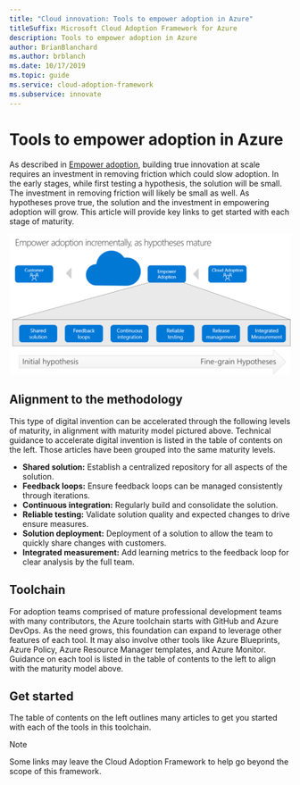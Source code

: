 ```yaml
---
title: "Cloud innovation: Tools to empower adoption in Azure"
titleSuffix: Microsoft Cloud Adoption Framework for Azure
description: Tools to empower adoption in Azure
author: BrianBlanchard
ms.author: brblanch
ms.date: 10/17/2019
ms.topic: guide
ms.service: cloud-adoption-framework
ms.subservice: innovate
---
```


# Tools to empower adoption in Azure

As described in [Empower adoption](../considerations/ci-cd.md), building true innovation at scale requires an investment in removing friction which could slow adoption. In the early stages, while first testing a hypothesis, the solution will be small. The investment in removing friction will likely be small as well. As hypotheses prove true, the solution and the investment in empowering adoption will grow. This article will provide key links to get started with each stage of maturity.

![Cloud Adoption Framework approach to empower adoption](../../_images/innovate/empower-adoption-maturity.png)

## Alignment to the methodology

This type of digital invention can be accelerated through the following levels of maturity, in alignment with maturity model pictured above. Technical guidance to accelerate digital invention is listed in the table of contents on the left. Those articles have been grouped into the same maturity levels.

- **Shared solution:** Establish a centralized repository for all aspects of the solution.
- **Feedback loops:** Ensure feedback loops can be managed consistently through iterations.
- **Continuous integration:** Regularly build and consolidate the solution.
- **Reliable testing:** Validate solution quality and expected changes to drive ensure measures.
- **Solution deployment:** Deployment of a solution to allow the team to quickly share changes with customers.
- **Integrated measurement:** Add learning metrics to the feedback loop for clear analysis by the full team.

## Toolchain

For adoption teams comprised of mature professional development teams with many contributors, the Azure toolchain starts with GitHub and Azure DevOps. As the need grows, this foundation can expand to leverage other features of each tool. It may also involve other tools like Azure Blueprints, Azure Policy, Azure Resource Manager templates, and Azure Monitor. Guidance on each tool is listed in the table of contents to the left to align with the maturity model above.

## Get started

The table of contents on the left outlines many articles to get you started with each of the tools in this toolchain.

> [!NOTE]
> Some links may leave the Cloud Adoption Framework to help go beyond the scope of this framework.
